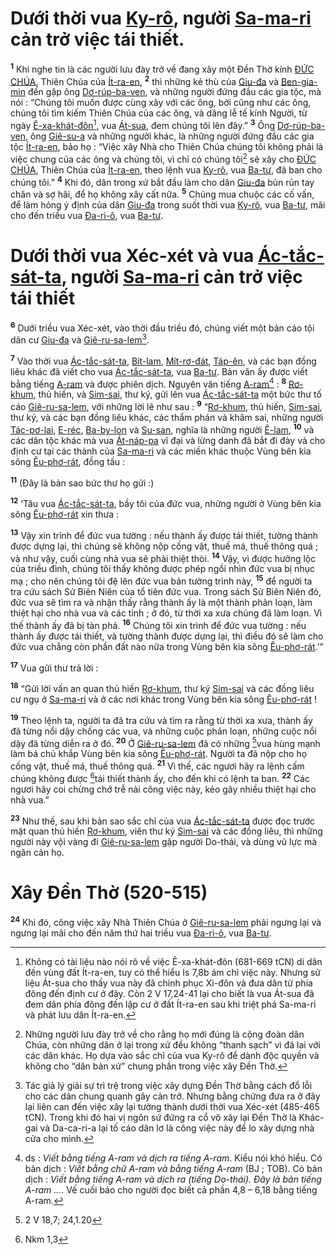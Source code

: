 # Dưới thời vua [Ky-rô](), người [Sa-ma-ri]() cản trở việc tái thiết.

<sup><b>1</b></sup> Khi nghe tin là các người lưu đày trở về đang xây một Đền Thờ kính [ĐỨC CHÚA](), Thiên Chúa của [Ít-ra-en](), <sup><b>2</b></sup> thì những kẻ thù của [Giu-đa]() và [Ben-gia-min]() đến gặp ông [Dơ-rúp-ba-ven](), và những người đứng đầu các gia tộc, mà nói : “Chúng tôi muốn được cùng xây với các ông, bởi cũng như các ông, chúng tôi tìm kiếm Thiên Chúa của các ông, và dâng lễ tế kính Người, từ ngày [Ê-xa-khát-đôn]()[^1-b576097b-b896-488f-8944-9833e3760a8e], vua [Át-sua](), đem chúng tôi lên đây.” <sup><b>3</b></sup> Ông [Dơ-rúp-ba-ven](), ông [Giê-su-a]() và những người khác, là những người đứng đầu các gia tộc [Ít-ra-en](), bảo họ : “Việc xây Nhà cho Thiên Chúa chúng tôi không phải là việc chung của các ông và chúng tôi, vì chỉ có chúng tôi[^2-b576097b-b896-488f-8944-9833e3760a8e] sẽ xây cho [ĐỨC CHÚA](), Thiên Chúa của [Ít-ra-en](), theo lệnh vua [Ky-rô](), vua [Ba-tư](), đã ban cho chúng tôi.” <sup><b>4</b></sup> Khi đó, dân trong xứ bắt đầu làm cho dân [Giu-đa]() bủn rủn tay chân và sợ hãi, để họ không xây cất nữa. <sup><b>5</b></sup> Chúng mua chuộc các cố vấn, để làm hỏng ý định của dân [Giu-đa]() trong suốt thời vua [Ky-rô](), vua [Ba-tư](), mãi cho đến triều vua [Đa-ri-ô](), vua [Ba-tư]().

# Dưới thời vua Xéc-xét và vua [Ác-tắc-sát-ta](), người [Sa-ma-ri]() cản trở việc tái thiết

<sup><b>6</b></sup> Dưới triều vua Xéc-xét, vào thời đầu triều đó, chúng viết một bản cáo tội dân cư [Giu-đa]() và [Giê-ru-sa-lem]()[^3-b576097b-b896-488f-8944-9833e3760a8e].

<sup><b>7</b></sup> Vào thời vua [Ác-tắc-sát-ta](), [Bít-lam](), [Mít-rơ-đát](), [Táp-ên](), và các bạn đồng liêu khác đã viết cho vua [Ác-tắc-sát-ta](), vua [Ba-tư](). Bản văn ấy được viết bằng tiếng [A-ram]() và được phiên dịch. Nguyên văn tiếng [A-ram]()[^4-b576097b-b896-488f-8944-9833e3760a8e] : <sup><b>8</b></sup> [Rơ-khum](), thủ hiến, và [Sim-sai](), thư ký, gửi lên vua [Ác-tắc-sát-ta]() một bức thư tố cáo [Giê-ru-sa-lem](), với những lời lẽ như sau : <sup><b>9</b></sup> “[Rơ-khum](), thủ hiến, [Sim-sai](), thư ký, và các bạn đồng liêu khác, các thẩm phán và khâm sai, những người [Tác-pơ-lai](), [E-réc](), [Ba-by-lon]() và [Su-san](), nghĩa là những người [Ê-lam](), <sup><b>10</b></sup> và các dân tộc khác mà vua [Át-náp-pa]() vĩ đại và lừng danh đã bắt đi đày và cho định cư tại các thành của [Sa-ma-ri]() và các miền khác thuộc Vùng bên kia sông [Êu-phơ-rát](), đồng tấu :

<sup><b>11</b></sup> (Đây là bản sao bức thư họ gửi :)

<sup><b>12</b></sup> ‘Tâu vua [Ác-tắc-sát-ta](), bầy tôi của đức vua, những người ở Vùng bên kia sông [Êu-phơ-rát]() xin thưa :

<sup><b>13</b></sup> Vậy xin trình để đức vua tường : nếu thành ấy được tái thiết, tường thành được dựng lại, thì chúng sẽ không nộp cống vật, thuế má, thuế thông quá ; và như vậy, cuối cùng nhà vua sẽ phải thiệt thòi. <sup><b>14</b></sup> Vậy, vì được hưởng lộc của triều đình, chúng tôi thấy không được phép ngồi nhìn đức vua bị nhục mạ ; cho nên chúng tôi đệ lên đức vua bản tường trình này, <sup><b>15</b></sup> để người ta tra cứu sách Sử Biên Niên của tổ tiên đức vua. Trong sách Sử Biên Niên đó, đức vua sẽ tìm ra và nhận thấy rằng thành ấy là một thành phản loạn, làm thiệt hại cho nhà vua và các tỉnh ; ở đó, từ thời xa xưa chúng đã làm loạn. Vì thế thành ấy đã bị tàn phá. <sup><b>16</b></sup> Chúng tôi xin trình để đức vua tường : nếu thành ấy được tái thiết, và tường thành được dựng lại, thì điều đó sẽ làm cho đức vua chẳng còn phần đất nào nữa trong Vùng bên kia sông [Êu-phơ-rát]().’”

<sup><b>17</b></sup> Vua gửi thư trả lời :

<sup><b>18</b></sup> “Gửi lời vấn an quan thủ hiến [Rơ-khum](), thư ký [Sim-sai]() và các đồng liêu cư ngụ ở [Sa-ma-ri]() và ở các nơi khác trong Vùng bên kia sông [Êu-phơ-rát]() !

<sup><b>19</b></sup> Theo lệnh ta, người ta đã tra cứu và tìm ra rằng từ thời xa xưa, thành ấy đã từng nổi dậy chống các vua, và những cuộc phản loạn, những cuộc nổi dậy đã từng diễn ra ở đó. <sup><b>20</b></sup> Ở [Giê-ru-sa-lem]() đã có những [^1@-b576097b-b896-488f-8944-9833e3760a8e]vua hùng mạnh làm bá chủ khắp Vùng bên kia sông [Êu-phơ-rát](). Người ta đã nộp cho họ cống vật, thuế má, thuế thông quá. <sup><b>21</b></sup> Vì thế, các ngươi hãy ra lệnh cấm chúng không được [^2@-b576097b-b896-488f-8944-9833e3760a8e]tái thiết thành ấy, cho đến khi có lệnh ta ban. <sup><b>22</b></sup> Các ngươi hãy coi chừng chớ trễ nải công việc này, kẻo gây nhiều thiệt hại cho nhà vua.”

<sup><b>23</b></sup> Như thế, sau khi bản sao sắc chỉ của vua [Ác-tắc-sát-ta]() được đọc trước mặt quan thủ hiến [Rơ-khum](), viên thư ký [Sim-sai]() và các đồng liêu, thì những người này vội vàng đi [Giê-ru-sa-lem]() gặp người Do-thái, và dùng vũ lực mà ngăn cản họ.

# Xây Đền Thờ (520-515)

<sup><b>24</b></sup> Khi đó, công việc xây Nhà Thiên Chúa ở [Giê-ru-sa-lem]() phải ngưng lại và ngưng lại mãi cho đến năm thứ hai triều vua [Đa-ri-ô](), vua [Ba-tư]().

[^1-b576097b-b896-488f-8944-9833e3760a8e]: Không có tài liệu nào nói rõ về việc Ê-xa-khát-đôn (681-669 tCN) di dân đến vùng đất Ít-ra-en, tuy có thể hiểu Is 7,8b ám chỉ việc này. Nhưng sử liệu Át-sua cho thấy vua này đã chinh phục Xi-đôn và đưa dân từ phía đông đến định cư ở đây. Còn 2 V 17,24-41 lại cho biết là vua Át-sua đã đem dân phía đông đến lập cư ở đất Ít-ra-en sau khi triệt phá Sa-ma-ri và phát lưu dân Ít-ra-en.

[^2-b576097b-b896-488f-8944-9833e3760a8e]: Những người lưu đày trở về cho rằng họ mới đúng là cộng đoàn dân Chúa, còn những dân ở lại trong xứ đều không “thanh sạch” vì đã lai với các dân khác. Họ dựa vào sắc chỉ của vua Ky-rô để dành độc quyền và không cho “dân bản xứ” chung phần trong việc xây Đền Thờ.

[^3-b576097b-b896-488f-8944-9833e3760a8e]: Tác giả lý giải sự trì trệ trong việc xây dựng Đền Thờ bằng cách đổ lỗi cho các dân chung quanh gây cản trở. Nhưng bằng chứng đưa ra ở đây lại liên can đến việc xây lại tường thành dưới thời vua Xéc-xét (485-465 tCN). Trong khi đó hai vị ngôn sứ đứng ra cổ võ xây lại Đền Thờ là Khác-gai và Da-ca-ri-a lại tố cáo dân lơ là công việc này để lo xây dựng nhà cửa cho mình.

[^4-b576097b-b896-488f-8944-9833e3760a8e]: ds : _Viết bằng tiếng A-ram và dịch ra tiếng A-ram_. Kiểu nói khó hiểu. Có bản dịch : _Viết bằng chữ A-ram và bằng tiếng A-ram_ (BJ ; TOB). Có bản dịch : _Viết bằng tiếng A-ram và dịch ra (tiếng Do-thái). Đây là bản tiếng A-ram ..._. Vế cuối báo cho người đọc biết cả phần 4,8 – 6,18 bằng tiếng A-ram.

[^1@-b576097b-b896-488f-8944-9833e3760a8e]: 2 V 18,7; 24,1.20

[^2@-b576097b-b896-488f-8944-9833e3760a8e]: Nkm 1,3
